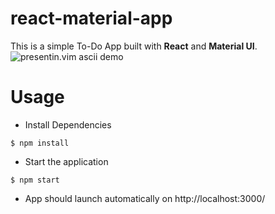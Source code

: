 # react-material-app
This is a simple To-Do App built with **React** and **Material UI**.
![presentin.vim ascii demo](https://gfycat.com/nimblehastygourami)

# Usage

* Install Dependencies
```
$ npm install
```
* Start the application
```
$ npm start
```
* App should launch automatically on http://localhost:3000/

